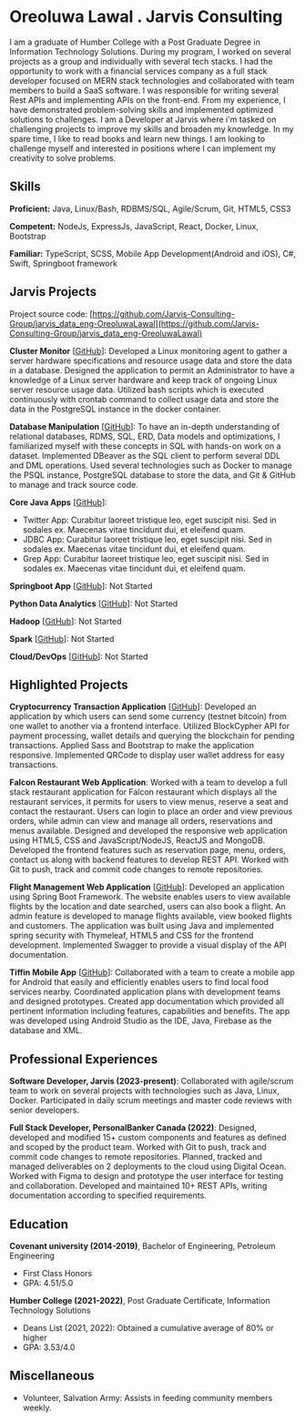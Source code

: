 # Oreoluwa Lawal . Jarvis Consulting

I am a graduate of Humber College with a Post Graduate Degree in Information Technology Solutions. During my program, I worked on several projects as a group and individually with several tech stacks. I had the opportunity to work with a financial services company as a full stack developer focused on MERN stack technologies and collaborated with team members to build a SaaS software. I was responsible for writing several Rest APIs and implementing APIs on the front-end. From my experience, I have demonstrated problem-solving skills and implemented optimized solutions to challenges. I am a Developer at Jarvis where i'm tasked on challenging projects to improve my skills and broaden my knowledge. In my spare time, I like to read books and learn new things. I am looking to challenge myself and interested in positions where I can implement my creativity to solve problems.

## Skills

**Proficient:** Java, Linux/Bash, RDBMS/SQL, Agile/Scrum, Git, HTML5, CSS3

**Competent:** NodeJs, ExpressJs, JavaScript, React, Docker, Linux, Bootstrap

**Familiar:** TypeScript, SCSS, Mobile App Development(Android and iOS), C#, Swift, Springboot framework

## Jarvis Projects

Project source code: [https://github.com/Jarvis-Consulting-Group/jarvis_data_eng-OreoluwaLawal](https://github.com/Jarvis-Consulting-Group/jarvis_data_eng-OreoluwaLawal)


**Cluster Monitor** [[GitHub](https://github.com/Jarvis-Consulting-Group/jarvis_data_eng-OreoluwaLawal/tree/master/linux_sql)]: Developed a Linux monitoring agent to gather a server hardware specifications and resource usage data and store the data in a database. Designed the application to permit an Administrator to have a knowledge of a Linux server hardware and keep track of ongoing Linux server resource usage data. Utilized bash scripts which is executed continuously with crontab command to collect usage data and store the data in the PostgreSQL instance in the docker container.

**Database Manipulation** [[GitHub](https://github.com/Jarvis-Consulting-Group/jarvis_data_eng-OreoluwaLawal/tree/master/sql)]: To have an in-depth understanding of relational databases, RDMS, SQL, ERD, Data models and optimizations, I familiarized myself with these concepts in SQL with hands-on work on a dataset. Implemented DBeaver as the SQL client to perform several DDL and DML operations. Used several technologies such as Docker to manage the PSQL instance, PostgreSQL database to store the data, and Git & GitHub to manage and track source code.

**Core Java Apps** [[GitHub](https://github.com/Jarvis-Consulting-Group/jarvis_data_eng-OreoluwaLawal/tree/master/core_java)]:
      
  - Twitter App: Curabitur laoreet tristique leo, eget suscipit nisi. Sed in sodales ex. Maecenas vitae tincidunt dui, et eleifend quam.
  - JDBC App: Curabitur laoreet tristique leo, eget suscipit nisi. Sed in sodales ex. Maecenas vitae tincidunt dui, et eleifend quam.
  - Grep App: Curabitur laoreet tristique leo, eget suscipit nisi. Sed in sodales ex. Maecenas vitae tincidunt dui, et eleifend quam.

**Springboot App** [[GitHub](https://github.com/Jarvis-Consulting-Group/jarvis_data_eng-OreoluwaLawal/tree/master/springboot)]: Not Started

**Python Data Analytics** [[GitHub](https://github.com/Jarvis-Consulting-Group/jarvis_data_eng-OreoluwaLawal/tree/master/python_data_anlytics)]: Not Started

**Hadoop** [[GitHub](https://github.com/Jarvis-Consulting-Group/jarvis_data_eng-OreoluwaLawal/tree/master/hadoop)]: Not Started

**Spark** [[GitHub](https://github.com/Jarvis-Consulting-Group/jarvis_data_eng-OreoluwaLawal/tree/master/spark)]: Not Started

**Cloud/DevOps** [[GitHub](https://github.com/Jarvis-Consulting-Group/jarvis_data_eng-OreoluwaLawal/tree/master/cloud_devops)]: Not Started


## Highlighted Projects
**Cryptocurrency Transaction Application** [[GitHub](https://github.com/Oreoluwatemi/Bitcoin-Testnet-Transactions-App)]: Developed an application by which users can send some currency (testnet bitcoin) from one wallet to another via a frontend interface. Utilized BlockCypher API for payment processing, wallet details and querying the blockchain for pending transactions. Applied Sass and Bootstrap to make the application responsive. Implemented QRCode to display user wallet address for easy transactions.

**Falcon Restaurant Web Application**: Worked with a team to develop a full stack restaurant application for Falcon restaurant which displays all the restaurant services, it permits for users to view menus, reserve a seat and contact the restaurant. Users can login to place an order and view previous orders, while admin can view and manage all orders, reservations and menus available. Designed and developed the responsive web application using HTML5, CSS and JavaScript/NodeJS, ReactJS and MongoDB. Developed the frontend features such as reservation page, menu, orders, contact us along with backend features to develop REST API. Worked with Git to push, track and commit code changes to remote repositories.

**Flight Management Web Application** [[GitHub](https://github.com/Oreoluwatemi/FlightManagement)]: Developed an application using Spring Boot Framework. The website enables users to view available flights by the location and date searched, users can also book a flight. An admin feature is developed to manage flights available, view booked flights and customers. The application was built using Java and implemented spring security with Thymeleaf, HTML5 and CSS for the frontend development. Implemented Swagger to provide a visual display of the API documentation.

**Tiffin Mobile App** [[GitHub](https://github.com/Oreoluwatemi/Tiffin-MobileApp)]: Collaborated with a team to create a mobile app for Android that easily and efficiently enables users to find local food services nearby. Coordinated application plans with development teams and designed prototypes. Created app documentation which provided all pertinent information including features, capabilities and benefits. The app was developed using Android Studio as the IDE, Java, Firebase as the database and XML.


## Professional Experiences

**Software Developer, Jarvis (2023-present)**: Collaborated with agile/scrum team to work on several projects with technologies such as Java, Linux, Docker. Participated in daily scrum meetings and master code reviews with senior developers.

**Full Stack Developer, PersonalBanker Canada (2022)**: Designed, developed and modified 15+ custom components and features as defined and scoped by the product team. Worked with Git to push, track and commit code changes to remote repositories. Planned, tracked and managed deliverables on 2 deployments to the cloud using Digital Ocean. Worked with Figma to design and prototype the user interface for testing and collaboration. Developed and maintained 10+ REST APIs, writing documentation according to specified requirements.


## Education
**Covenant university (2014-2019)**, Bachelor of Engineering, Petroleum Engineering
- First Class Honors
- GPA: 4.51/5.0

**Humber College (2021-2022)**, Post Graduate Certificate, Information Technology Solutions
- Deans List (2021, 2022): Obtained a cumulative average of 80% or higher
- GPA: 3.53/4.0


## Miscellaneous
- Volunteer, Salvation Army: Assists in feeding community members weekly.